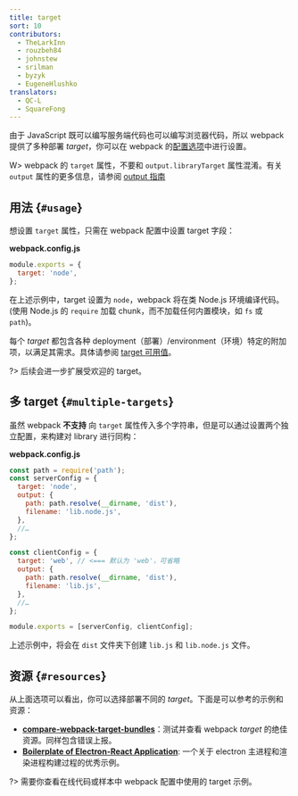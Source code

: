 ```yaml
---
title: target
sort: 10
contributors:
  - TheLarkInn
  - rouzbeh84
  - johnstew
  - srilman
  - byzyk
  - EugeneHlushko
translators:
  - QC-L
  - SquareFong
---
```


由于 JavaScript 既可以编写服务端代码也可以编写浏览器代码，所以 webpack 提供了多种部署 _target_，你可以在 webpack 的[配置选项](/configuration)中进行设置。

W> webpack 的 `target` 属性，不要和 `output.libraryTarget` 属性混淆。有关 `output` 属性的更多信息，请参阅 [output 指南](/concepts/output/)

## 用法 {`#usage`}

想设置 `target` 属性，只需在 webpack 配置中设置 target 字段：

**webpack.config.js**

```javascript
module.exports = {
  target: 'node',
};
```

在上述示例中，target 设置为 `node`，webpack 将在类 Node.js 环境编译代码。(使用 Node.js 的 `require` 加载 chunk，而不加载任何内置模块，如 `fs` 或 `path`)。

每个 _target_ 都包含各种 deployment（部署）/environment（环境）特定的附加项，以满足其需求。具体请参阅 [target 可用值](/configuration/target/)。

?> 后续会进一步扩展受欢迎的 target。

## 多 target {`#multiple-targets`}

虽然 webpack **不支持** 向 `target` 属性传入多个字符串，但是可以通过设置两个独立配置，来构建对 library 进行同构：

**webpack.config.js**

```javascript
const path = require('path');
const serverConfig = {
  target: 'node',
  output: {
    path: path.resolve(__dirname, 'dist'),
    filename: 'lib.node.js',
  },
  //…
};

const clientConfig = {
  target: 'web', // <=== 默认为 'web'，可省略
  output: {
    path: path.resolve(__dirname, 'dist'),
    filename: 'lib.js',
  },
  //…
};

module.exports = [serverConfig, clientConfig];
```

上述示例中，将会在 `dist` 文件夹下创建 `lib.js` 和 `lib.node.js` 文件。

## 资源 {`#resources`}

从上面选项可以看出，你可以选择部署不同的 _target_。下面是可以参考的示例和资源：

- **[compare-webpack-target-bundles](https://github.com/TheLarkInn/compare-webpack-target-bundles)**：测试并查看 webpack _target_ 的绝佳资源。同样包含错误上报。
- **[Boilerplate of Electron-React Application](https://github.com/chentsulin/electron-react-boilerplate)**: 一个关于 electron 主进程和渲染进程构建过程的优秀示例。

?> 需要你查看在线代码或样本中 webpack 配置中使用的 target 示例。
